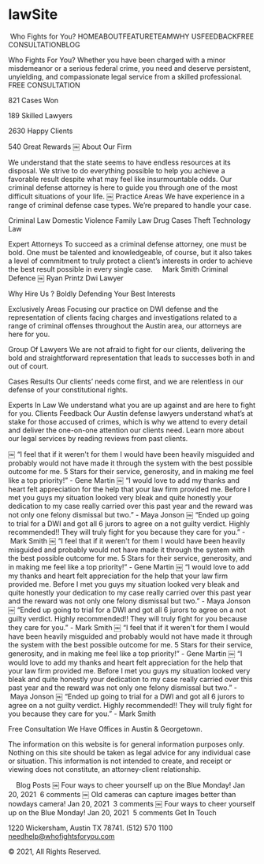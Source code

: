 # lawSite

 Who Fights for You?
HOMEABOUTFEATURETEAMWHY USFEEDBACKFREE CONSULTATIONBLOG

Who Fights For You?
Whether you have been charged with a minor misdemeanor or a serious federal crime, you need and deserve persistent, unyielding, and compassionate legal service from a skilled professional.
FREE CONSULTATION

821
Cases Won

189
Skilled Lawyers

2630
Happy Clients

540
Great Rewards
￼
About Our Firm

We understand that the state seems to have endless resources at its disposal. We strive to do everything possible to help you achieve a favorable result despite what may feel like insurmountable odds. Our criminal defense attorney is here to guide you through one of the most difficult situations of your life.
￼
Practice Areas
We have experience in a range of criminal defense case types. We’re prepared to handle your case.


Criminal Law
Domestic Violence
Family Law
Drug Cases
Theft
Technology Law


Expert Attorneys
To succeed as a criminal defense attorney, one must be bold. One must be talented and knowledgeable, of course, but it also takes a level of commitment to truly protect a client’s interests in order to achieve the best result possible in every single case.
   
Mark Smith
Criminal Defence
￼
Ryan Printz
Dwi Lawyer

Why Hire Us ?
Boldly Defending Your Best Interests

Exclusively Areas
Focusing our practice on DWI defense and the representation of clients facing charges and investigations related to a range of criminal offenses throughout the Austin area, our attorneys are here for you.

Group Of Lawyers
We are not afraid to fight for our clients, delivering the bold and straightforward representation that leads to successes both in and out of court.

Cases Results
Our clients’ needs come first, and we are relentless in our defense of your constitutional rights.

Experts In Law
We understand what you are up against and are here to fight for you.
Clients Feedback
Our Austin defense lawyers understand what’s at stake for those accused of crimes, which is why we attend to every detail and deliver the one-on-one attention our clients need. Learn more about our legal services by reading reviews from past clients.

￼
“I feel that if it weren't for them I would have been heavily misguided and probably would not have made it through the system with the best possible outcome for me. 5 Stars for their service, generosity, and in making me feel like a top priority!”
- Gene Martin
￼
“I would love to add my thanks and heart felt appreciation for the help that your law firm provided me. Before I met you guys my situation looked very bleak and quite honestly your dedication to my case really carried over this past year and the reward was not only one felony dismissal but two.”
- Maya Jonson
￼
“Ended up going to trial for a DWI and got all 6 jurors to agree on a not guilty verdict. Highly recommended!! They will truly fight for you because they care for you.”
- Mark Smith
￼
“I feel that if it weren't for them I would have been heavily misguided and probably would not have made it through the system with the best possible outcome for me. 5 Stars for their service, generosity, and in making me feel like a top priority!”
- Gene Martin
￼
“I would love to add my thanks and heart felt appreciation for the help that your law firm provided me. Before I met you guys my situation looked very bleak and quite honestly your dedication to my case really carried over this past year and the reward was not only one felony dismissal but two.”
- Maya Jonson
￼
“Ended up going to trial for a DWI and got all 6 jurors to agree on a not guilty verdict. Highly recommended!! They will truly fight for you because they care for you.”
- Mark Smith
￼
“I feel that if it weren't for them I would have been heavily misguided and probably would not have made it through the system with the best possible outcome for me. 5 Stars for their service, generosity, and in making me feel like a top priority!”
- Gene Martin
￼
“I would love to add my thanks and heart felt appreciation for the help that your law firm provided me. Before I met you guys my situation looked very bleak and quite honestly your dedication to my case really carried over this past year and the reward was not only one felony dismissal but two.”
- Maya Jonson
￼
“Ended up going to trial for a DWI and got all 6 jurors to agree on a not guilty verdict. Highly recommended!! They will truly fight for you because they care for you.”
- Mark Smith

Free Consultation
We Have Offices in Austin & Georgetown.
						

The information on this website is for general information purposes only. Nothing on this site should be taken as legal advice for any individual case or situation. This information is not intended to create, and receipt or viewing does not constitute, an attorney-client relationship.

   
Blog Posts
￼
Four ways to cheer yourself up on the Blue Monday!
Jan 20, 2021  6 comments
￼
Old cameras can capture images better than nowdays camera!
Jan 20, 2021  3 comments
￼
Four ways to cheer yourself up on the Blue Monday!
Jan 20, 2021  5 comments
Get In Touch

1220 Wickersham, Austin TX 78741.
(512) 570 1100
needhelp@whofightsforyou.com

© 2021, All Rights Reserved.
